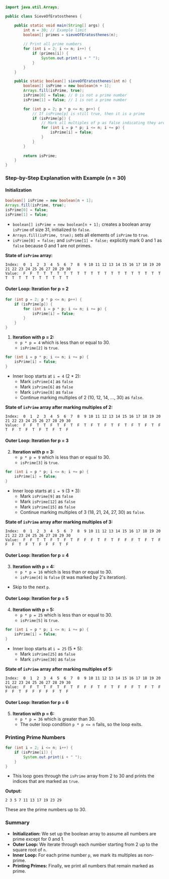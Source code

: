 

```java
import java.util.Arrays;

public class SieveOfEratosthenes {

    public static void main(String[] args) {
        int n = 30; // Example limit
        boolean[] primes = sieveOfEratosthenes(n);
        
        // Print all prime numbers
        for (int i = 2; i <= n; i++) {
            if (primes[i]) {
                System.out.print(i + " ");
            }
        }
    }

    public static boolean[] sieveOfEratosthenes(int n) {
        boolean[] isPrime = new boolean[n + 1];
        Arrays.fill(isPrime, true);
        isPrime[0] = false; // 0 is not a prime number
        isPrime[1] = false; // 1 is not a prime number

        for (int p = 2; p * p <= n; p++) {
            // If isPrime[p] is still true, then it is a prime
            if (isPrime[p]) {
                // Mark all multiples of p as false indicating they are not primes
                for (int i = p * p; i <= n; i += p) {
                    isPrime[i] = false;
                }
            }
        }
        
        return isPrime;
    }
}
```

### Step-by-Step Explanation with Example (n = 30)

#### Initialization

```java
boolean[] isPrime = new boolean[n + 1];
Arrays.fill(isPrime, true);
isPrime[0] = false;
isPrime[1] = false;
```
- `boolean[] isPrime = new boolean[n + 1];` creates a boolean array `isPrime` of size 31, initialized to `false`.
- `Arrays.fill(isPrime, true);` sets all elements of `isPrime` to `true`.
- `isPrime[0] = false;` and `isPrime[1] = false;` explicitly mark 0 and 1 as `false` because 0 and 1 are not primes.

**State of `isPrime` array:**

```
Index:  0  1  2  3  4  5  6  7  8  9 10 11 12 13 14 15 16 17 18 19 20 21 22 23 24 25 26 27 28 29 30
Value:  F  F  T  T  T  T  T  T  T  T  T  T  T  T  T  T  T  T  T  T  T  T  T  T  T  T  T  T  T  T  T
```

#### Outer Loop: Iteration for p = 2

```java
for (int p = 2; p * p <= n; p++) {
    if (isPrime[p]) {
        for (int i = p * p; i <= n; i += p) {
            isPrime[i] = false;
        }
    }
}
```

1. **Iteration with p = 2:**
   - `p * p = 4` which is less than or equal to 30.
   - `isPrime[2]` is `true`.

```java
for (int i = p * p; i <= n; i += p) {
    isPrime[i] = false;
}
```
- Inner loop starts at `i = 4` (2 * 2):
  - Mark `isPrime[4]` as `false`
  - Mark `isPrime[6]` as `false`
  - Mark `isPrime[8]` as `false`
  - Continue marking multiples of 2 (10, 12, 14, ..., 30) as `false`.

**State of `isPrime` array after marking multiples of 2:**

```
Index:  0  1  2  3  4  5  6  7  8  9 10 11 12 13 14 15 16 17 18 19 20 21 22 23 24 25 26 27 28 29 30
Value:  F  F  T  T  F  T  F  T  F  T  F  T  F  T  F  T  F  T  F  T  F  T  F  T  F  T  F  T  F  T  F
```

#### Outer Loop: Iteration for p = 3

2. **Iteration with p = 3:**
   - `p * p = 9` which is less than or equal to 30.
   - `isPrime[3]` is `true`.

```java
for (int i = p * p; i <= n; i += p) {
    isPrime[i] = false;
}
```
- Inner loop starts at `i = 9` (3 * 3):
  - Mark `isPrime[9]` as `false`
  - Mark `isPrime[12]` as `false`
  - Mark `isPrime[15]` as `false`
  - Continue marking multiples of 3 (18, 21, 24, 27, 30) as `false`.

**State of `isPrime` array after marking multiples of 3:**

```
Index:  0  1  2  3  4  5  6  7  8  9 10 11 12 13 14 15 16 17 18 19 20 21 22 23 24 25 26 27 28 29 30
Value:  F  F  T  T  F  T  F  T  F  F  F  T  F  T  F  F  F  T  F  T  F  F  F  T  F  T  F  F  F  T  F
```

#### Outer Loop: Iteration for p = 4

3. **Iteration with p = 4:**
   - `p * p = 16` which is less than or equal to 30.
   - `isPrime[4]` is `false` (it was marked by 2's iteration).

- Skip to the next `p`.

#### Outer Loop: Iteration for p = 5

4. **Iteration with p = 5:**
   - `p * p = 25` which is less than or equal to 30.
   - `isPrime[5]` is `true`.

```java
for (int i = p * p; i <= n; i += p) {
    isPrime[i] = false;
}
```
- Inner loop starts at `i = 25` (5 * 5):
  - Mark `isPrime[25]` as `false`
  - Mark `isPrime[30]` as `false`

**State of `isPrime` array after marking multiples of 5:**

```
Index:  0  1  2  3  4  5  6  7  8  9 10 11 12 13 14 15 16 17 18 19 20 21 22 23 24 25 26 27 28 29 30
Value:  F  F  T  T  F  T  F  T  F  F  F  T  F  T  F  F  F  T  F  T  F  F  F  T  F  F  F  F  F  T  F
```

#### Outer Loop: Iteration for p = 6

5. **Iteration with p = 6:**
   - `p * p = 36` which is greater than 30.
   - The outer loop condition `p * p <= n` fails, so the loop exits.

### Printing Prime Numbers

```java
for (int i = 2; i <= n; i++) {
    if (isPrime[i]) {
        System.out.print(i + " ");
    }
}
```
- This loop goes through the `isPrime` array from 2 to 30 and prints the indices that are marked as `true`.

**Output:**

```
2 3 5 7 11 13 17 19 23 29
```

These are the prime numbers up to 30.

### Summary

- **Initialization:** We set up the boolean array to assume all numbers are prime except for 0 and 1.
- **Outer Loop:** We iterate through each number starting from 2 up to the square root of `n`.
- **Inner Loop:** For each prime number `p`, we mark its multiples as non-prime.
- **Printing Primes:** Finally, we print all numbers that remain marked as prime.

